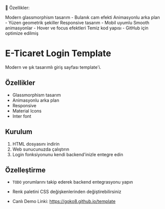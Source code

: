 🚀 Özellikler:

Modern glassmorphism tasarım - Bulanık cam efekti
Animasyonlu arka plan - Yüzen geometrik şekiller
Responsive tasarım - Mobil uyumlu
Smooth animasyonlar - Hover ve focus efektleri
Temiz kod yapısı - GitHub için optimize edilmiş

# E-Ticaret Login Template

Modern ve şık tasarımlı giriş sayfası template'i.

## Özellikler
- Glassmorphism tasarım
- Animasyonlu arka plan
- Responsive
- Material Icons
- Inter font

## Kurulum
1. HTML dosyasını indirin
2. Web sunucunuzda çalıştırın
3. Login fonksiyonunu kendi backend'inizle entegre edin

## Özelleştirme
- `TODO` yorumlarını takip ederek backend entegrasyonu yapın
- Renk paletini CSS değişkenlerinden değiştirebilirsiniz

- Canlı Demo Linki: https://goko8.github.io/template
